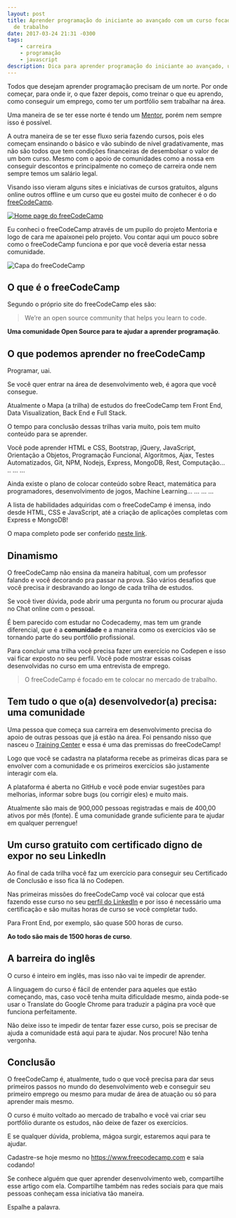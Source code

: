 ```yaml
---
layout: post
title: Aprender programação do iniciante ao avançado com um curso focado no mercado
  de trabalho
date: 2017-03-24 21:31 -0300
tags:
    - carreira
    - programação
    - javascript
description: Dica para aprender programação do iniciante ao avançado, utilizando JavaScript, com um curso focado no mercado e em web!
---
```

Todos que desejam aprender programação precisam de um norte. Por onde começar, para onde ir, o que fazer depois, como treinar o que eu aprendo, como conseguir um emprego, como ter um portfólio sem trabalhar na área.

Uma maneira de se ter esse norte é tendo um [Mentor](https://github.com/training-center/mentoria/), porém nem sempre isso é possível.

A outra maneira de se ter esse fluxo seria fazendo cursos, pois eles começam ensinando o básico e vão subindo de nível gradativamente, mas não são todos que tem condições financeiras de desembolsar o valor de um bom curso. Mesmo com o apoio de comunidades como a nossa em conseguir descontos e principalmente no começo de carreira onde nem sempre temos um salário legal.

Visando isso vieram alguns sites e iniciativas de cursos gratuitos, alguns online outros offline e um curso que eu gostei muito de conhecer é o do [freeCodeCamp](https://www.freecodecamp.org/).

[![Home page do freeCodeCamp]({{site.post_images}}home-freecodecamp.png)](https://www.freecodecamp.org/)

Eu conheci o freeCodeCamp através de um pupilo do projeto Mentoria e logo de cara me apaixonei pelo projeto. Vou contar aqui um pouco sobre como o freeCodeCamp funciona e por que você deveria estar nessa comunidade.

![Capa do freeCodeCamp]({{site.post_images}}freecodecamp.png)

## O que é o freeCodeCamp

Segundo o próprio site do freeCodeCamp eles são:

> We’re an open source community that helps you learn to code.

**Uma comunidade Open Source para te ajudar a aprender programação**.

## O que podemos aprender no freeCodeCamp

Programar, uai.

Se você quer entrar na área de desenvolvimento web, é agora que você consegue.

Atualmente o Mapa (a trilha) de estudos do freeCodeCamp tem Front End, Data Visualization, Back End e Full Stack.

O tempo para conclusão dessas trilhas varia muito, pois tem muito conteúdo para se aprender.

Você pode aprender HTML e CSS, Bootstrap, jQuery, JavaScript, Orientação a Objetos, Programação Funcional, Algoritmos, Ajax, Testes Automatizados, Git, NPM, Nodejs, Express, MongoDB, Rest, Computação... .. … …

Ainda existe o plano de colocar conteúdo sobre React, matemática para programadores, desenvolvimento de jogos, Machine Learning… … … …

A lista de habilidades adquiridas com o freeCodeCamp é imensa, indo desde HTML, CSS e JavaScript, até a criação de aplicações completas com Express e MongoDB!

O mapa completo pode ser conferido [neste link](https://learn.freecodecamp.org/).

## Dinamismo

O freeCodeCamp não ensina da maneira habitual, com um professor falando e você decorando pra passar na prova. São vários desafios que você precisa ir desbravando ao longo de cada trilha de estudos.

Se você tiver dúvida, pode abrir uma pergunta no forum ou procurar ajuda no Chat online com o pessoal.

É bem parecido com estudar no Codecademy, mas tem um grande diferencial, que é a **comunidade** e a maneira como os exercícios vão se tornando parte do seu portfólio profissional.

Para concluir uma trilha você precisa fazer um exercício no Codepen e isso vai ficar exposto no seu perfil. Você pode mostrar essas coisas desenvolvidas no curso em uma entrevista de emprego.

> O freeCodeCamp é focado em te colocar no mercado de trabalho.

## Tem tudo o que o(a) desenvolvedor(a) precisa: uma comunidade

Uma pessoa que começa sua carreira em desenvolvimento precisa do apoio de outras pessoas que já estão na área. Foi pensando nisso que nasceu o [Training Center](https://medium.com/trainingcenter/hello-world-conhe%C3%A7a-o-centro-de-treinamento-4a47a1230b0c) e essa é uma das premissas do freeCodeCamp!

Logo que você se cadastra na plataforma recebe as primeiras dicas para se envolver com a comunidade e os primeiros exercícios são justamente interagir com ela.

A plataforma é aberta no GitHub e você pode enviar sugestões para melhorias, informar sobre bugs (ou corrigir eles) e muito mais.

Atualmente são mais de 900,000 pessoas registradas e mais de 400,00 ativos por mês (fonte). É uma comunidade grande suficiente para te ajudar em qualquer perrengue!

## Um curso gratuito com certificado digno de expor no seu LinkedIn

Ao final de cada trilha você faz um exercício para conseguir seu Certificado de Conclusão e isso fica lá no Codepen.

Nas primeiras missões do freeCodeCamp você vai colocar que está fazendo esse curso no seu [perfil do LinkedIn](https://www.linkedin.com/in/william-oliveira) e por isso é necessário uma certificação e são muitas horas de curso se você completar tudo.

Para Front End, por exemplo, são quase 500 horas de curso.

**Ao todo são mais de 1500 horas de curso**.

## A barreira do inglês

O curso é inteiro em inglês, mas isso não vai te impedir de aprender.

A linguagem do curso é fácil de entender para aqueles que estão começando, mas, caso você tenha muita dificuldade mesmo, ainda pode-se usar o Translate do Google Chrome para traduzir a página pra você que funciona perfeitamente.

Não deixe isso te impedir de tentar fazer esse curso, pois se precisar de ajuda a comunidade está aqui para te ajudar. Nos procure! Não tenha vergonha.

## Conclusão

O freeCodeCamp é, atualmente, tudo o que você precisa para dar seus primeiros passos no mundo do desenvolvimento web e conseguir seu primeiro emprego ou mesmo para mudar de área de atuação ou só para aprender mais mesmo.

O curso é muito voltado ao mercado de trabalho e você vai criar seu portfólio durante os estudos, não deixe de fazer os exercícios.

E se qualquer dúvida, problema, mágoa surgir, estaremos aqui para te ajudar.

Cadastre-se hoje mesmo no <https://www.freecodecamp.com> e saia codando!

Se conhece alguém que quer aprender desenvolvimento web, compartilhe esse artigo com ela. Compartilhe também nas redes sociais para que mais pessoas conheçam essa iniciativa tão maneira.

Espalhe a palavra.
